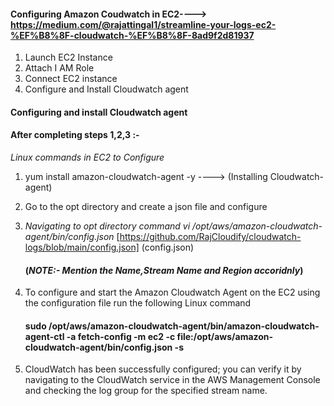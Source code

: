 #### Configuring Amazon Coudwatch in EC2----> https://medium.com/@rajattingal1/streamline-your-logs-ec2-%EF%B8%8F-cloudwatch-%EF%B8%8F-8ad9f2d81937

1. Launch EC2 Instance
2. Attach I AM Role
3. Connect EC2 instance
4. Configure and Install Cloudwatch agent 


#### Configuring and install Cloudwatch agent ####

#### After completing steps 1,2,3 :- ###

_Linux commands in EC2 to Configure_

1. yum install amazon-cloudwatch-agent -y ----> (Installing Cloudwatch-agent)

2. Go to the opt directory and create a json file and configure
   
3. _Navigating to opt directory command_  _vi /opt/aws/amazon-cloudwatch-agent/bin/config.json_
       [https://github.com/RajCloudify/cloudwatch-logs/blob/main/config.json] (config.json)
   
   #### (_NOTE:-_ _Mention the Name,Stream Name and Region accoridnly_) ####

4. To configure and start the Amazon Cloudwatch Agent on the EC2 using the configuration file run 
  the following Linux command

   #### sudo /opt/aws/amazon-cloudwatch-agent/bin/amazon-cloudwatch-agent-ctl -a fetch-config -m ec2 -c file:/opt/aws/amazon-cloudwatch-agent/bin/config.json -s #######

5. CloudWatch has been successfully configured; you can verify it by navigating to the CloudWatch service in the AWS Management Console and checking the log group for the specified stream name.



  
   

